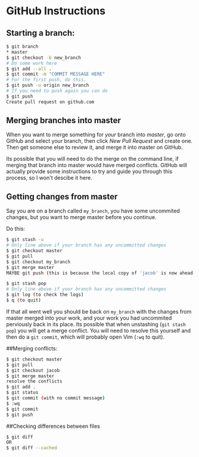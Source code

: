 # GitHub Instructions

## Starting a branch:
```sh
$ git branch
* master
$ git checkout -b new_branch
# Do some work here
$ git add --all .
$ git commit -m "COMMIT MESSAGE HERE"
# For the first push, do this.
$ git push -u origin new_branch
# If you need to push again you can do
$ git push
Create pull request on github.com

```

## Merging branches into master
When you want to merge something for *your* branch into *master*, go onto GitHub and select your branch, then click
*New Pull Request* and create one. Then get someone else to review it, and merge it into master on GitHub.

Its possible that you will need to do the merge on the command line, if merging that branch into master would have merged
conflicts. GitHub will actually provide some instructions to try and guide you through this process, so I won't descibe
it here.

## Getting changes from master
Say you are on a branch called `my_branch`, you have some uncommited changes, but you want to merge master before you continue.

Do this:
```sh
$ git stash -u
# Only line above if your branch has any uncommitted changes
$ git checkout master
$ git pull
$ git checkout my_branch
$ git merge master
MAYBE git push (this is because the local copy of 'jacob' is now ahead [cos it has the stuff from master] compared with the one on github)

$ git stash pop
# Only line above if your branch has any uncommitted changes
$ git log (to check the logs)
$ q (to quit)
```

If that all went well you should be back on `my_branch` with the changes from master merged into your work, and your
work you had uncommited perviously back in its place. Its possible that when unstashing (`git stash pop`) you will
get a merge conflict. You will need to resolve this yourself and then do a `git commit`, which will probably
open Vim (`:wq` to quit).


##Merging conflicts:
```sh
$ git checkout master
$ git pull
$ git checkout jacob
$ git merge master
resolve the conflicts
$ git add .
$ git status
$ git commit (with no commit message)
$ :wq
$ git commit
$ git push
```

##Checking differences between files
```sh
$ git diff
OR
$ git diff --cached
```
